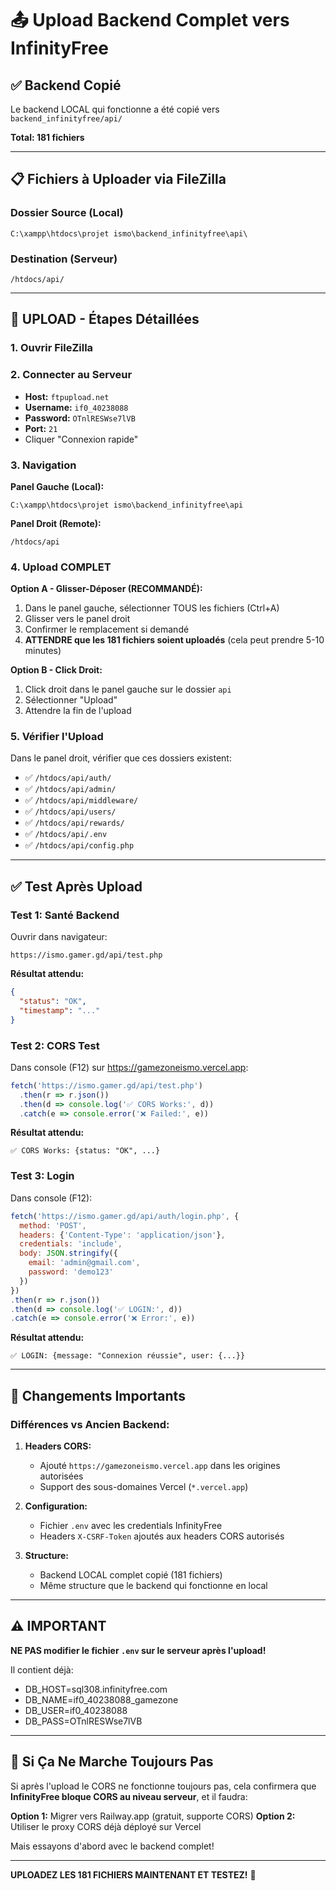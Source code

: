 # 📤 Upload Backend Complet vers InfinityFree

## ✅ Backend Copié

Le backend LOCAL qui fonctionne a été copié vers `backend_infinityfree/api/`

**Total: 181 fichiers**

---

## 📋 Fichiers à Uploader via FileZilla

### Dossier Source (Local)
```
C:\xampp\htdocs\projet ismo\backend_infinityfree\api\
```

### Destination (Serveur)
```
/htdocs/api/
```

---

## 🚀 UPLOAD - Étapes Détaillées

### 1. Ouvrir FileZilla

### 2. Connecter au Serveur
- **Host:** `ftpupload.net`
- **Username:** `if0_40238088`
- **Password:** `OTnlRESWse7lVB`
- **Port:** `21`
- Cliquer "Connexion rapide"

### 3. Navigation

**Panel Gauche (Local):**
```
C:\xampp\htdocs\projet ismo\backend_infinityfree\api
```

**Panel Droit (Remote):**
```
/htdocs/api
```

### 4. Upload COMPLET

**Option A - Glisser-Déposer (RECOMMANDÉ):**
1. Dans le panel gauche, sélectionner TOUS les fichiers (Ctrl+A)
2. Glisser vers le panel droit
3. Confirmer le remplacement si demandé
4. **ATTENDRE que les 181 fichiers soient uploadés** (cela peut prendre 5-10 minutes)

**Option B - Click Droit:**
1. Click droit dans le panel gauche sur le dossier `api`
2. Sélectionner "Upload"
3. Attendre la fin de l'upload

### 5. Vérifier l'Upload

Dans le panel droit, vérifier que ces dossiers existent:
- ✅ `/htdocs/api/auth/`
- ✅ `/htdocs/api/admin/`
- ✅ `/htdocs/api/middleware/`
- ✅ `/htdocs/api/users/`
- ✅ `/htdocs/api/rewards/`
- ✅ `/htdocs/api/.env`
- ✅ `/htdocs/api/config.php`

---

## ✅ Test Après Upload

### Test 1: Santé Backend

Ouvrir dans navigateur:
```
https://ismo.gamer.gd/api/test.php
```

**Résultat attendu:**
```json
{
  "status": "OK",
  "timestamp": "..."
}
```

### Test 2: CORS Test

Dans console (F12) sur https://gamezoneismo.vercel.app:

```javascript
fetch('https://ismo.gamer.gd/api/test.php')
  .then(r => r.json())
  .then(d => console.log('✅ CORS Works:', d))
  .catch(e => console.error('❌ Failed:', e))
```

**Résultat attendu:**
```
✅ CORS Works: {status: "OK", ...}
```

### Test 3: Login

Dans console (F12):

```javascript
fetch('https://ismo.gamer.gd/api/auth/login.php', {
  method: 'POST',
  headers: {'Content-Type': 'application/json'},
  credentials: 'include',
  body: JSON.stringify({
    email: 'admin@gmail.com',
    password: 'demo123'
  })
})
.then(r => r.json())
.then(d => console.log('✅ LOGIN:', d))
.catch(e => console.error('❌ Error:', e))
```

**Résultat attendu:**
```
✅ LOGIN: {message: "Connexion réussie", user: {...}}
```

---

## 🎯 Changements Importants

### Différences vs Ancien Backend:

1. **Headers CORS:**
   - Ajouté `https://gamezoneismo.vercel.app` dans les origines autorisées
   - Support des sous-domaines Vercel (`*.vercel.app`)

2. **Configuration:**
   - Fichier `.env` avec les credentials InfinityFree
   - Headers `X-CSRF-Token` ajoutés aux headers CORS autorisés

3. **Structure:**
   - Backend LOCAL complet copié (181 fichiers)
   - Même structure que le backend qui fonctionne en local

---

## ⚠️ IMPORTANT

**NE PAS modifier le fichier `.env` sur le serveur après l'upload!**

Il contient déjà:
- DB_HOST=sql308.infinityfree.com
- DB_NAME=if0_40238088_gamezone
- DB_USER=if0_40238088
- DB_PASS=OTnlRESWse7lVB

---

## 🚨 Si Ça Ne Marche Toujours Pas

Si après l'upload le CORS ne fonctionne toujours pas, cela confirmera que **InfinityFree bloque CORS au niveau serveur**, et il faudra:

**Option 1:** Migrer vers Railway.app (gratuit, supporte CORS)
**Option 2:** Utiliser le proxy CORS déjà déployé sur Vercel

Mais essayons d'abord avec le backend complet!

---

**UPLOADEZ LES 181 FICHIERS MAINTENANT ET TESTEZ!** 🚀
